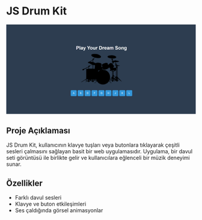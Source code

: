 # JS Drum Kit

![alt text](image.png)

## Proje Açıklaması

JS Drum Kit, kullanıcının klavye tuşları veya butonlara tıklayarak çeşitli sesleri çalmasını sağlayan basit bir web uygulamasıdır. Uygulama, bir davul seti görüntüsü ile birlikte gelir ve kullanıcılara eğlenceli bir müzik deneyimi sunar.

## Özellikler

- Farklı davul sesleri
- Klavye ve buton etkileşimleri
- Ses çaldığında görsel animasyonlar

